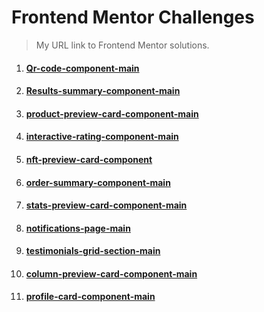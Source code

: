 # Frontend Mentor Challenges

> My URL link to Frontend Mentor solutions.

1. #### [Qr-code-component-main](https://hyeo151.github.io/Frontend-mentor-projects/1_qr-code-component-main/)
2. #### [Results-summary-component-main](https://hyeo151.github.io/Frontend-mentor-projects/2_results-summary-component-main/)
3. #### [product-preview-card-component-main](https://hyeo151.github.io/Frontend-mentor-projects/3_product-preview-card-component-main/)
4. #### [interactive-rating-component-main](https://hyeo151.github.io/Frontend-mentor-projects/4_interactive-rating-component-main/)
5. #### [nft-preview-card-component](https://hyeo151.github.io/Frontend-mentor-projects/5_nft-preview-card-component/)
6. #### [order-summary-component-main](https://hyeo151.github.io/Frontend-mentor-projects/6_order-summary-component-main/)
7. #### [stats-preview-card-component-main](https://hyeo151.github.io/Frontend-mentor-projects/7_stats-preview-card-component-main/)
8. #### [notifications-page-main](https://hyeo151.github.io/Frontend-mentor-projects/8_notifications-page-main/)
9. #### [testimonials-grid-section-main](https://hyeo151.github.io/Frontend-mentor-projects/9_testimonials-grid-section-main/)
10. #### [column-preview-card-component-main](https://hyeo151.github.io/Frontend-mentor-projects/10_column-preview-card-component-main/)
11. #### [profile-card-component-main](https://hyeo151.github.io/Frontend-mentor-projects/11_profile-card-component-main/)
